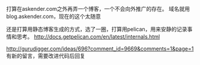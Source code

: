打算在askender.com之外再弄一个博客，一个不会向外推广的存在。
域名就用blog.askender.com，现在的这个太随意

还是打算用静态博客生成的方式，选了一圈，打算用pelican，用来安静的记录事情和思考。
http://docs.getpelican.com/en/latest/internals.html

http://gurudigger.com/ideas/696?comment_id=9669&comments=1&page=1 有新的留言，需要改进代码后回复
